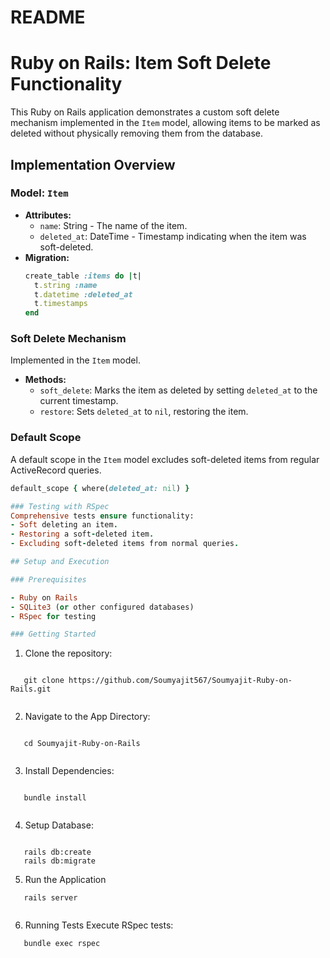 # README

# Ruby on Rails: Item Soft Delete Functionality

This Ruby on Rails application demonstrates a custom soft delete mechanism implemented in the `Item` model, allowing items to be marked as deleted without physically removing them from the database.

## Implementation Overview

### Model: `Item`
- **Attributes:**
  - `name`: String - The name of the item.
  - `deleted_at`: DateTime - Timestamp indicating when the item was soft-deleted.
- **Migration:**
  ```ruby
  create_table :items do |t|
    t.string :name
    t.datetime :deleted_at
    t.timestamps
  end

### Soft Delete Mechanism
Implemented in the `Item` model.
- **Methods:**
  - `soft_delete`: Marks the item as deleted by setting `deleted_at` to the current timestamp.
  - `restore`: Sets `deleted_at` to `nil`, restoring the item.

### Default Scope
A default scope in the `Item` model excludes soft-deleted items from regular ActiveRecord queries.
```ruby
default_scope { where(deleted_at: nil) }

### Testing with RSpec
Comprehensive tests ensure functionality:
- Soft deleting an item.
- Restoring a soft-deleted item.
- Excluding soft-deleted items from normal queries.

## Setup and Execution

### Prerequisites

- Ruby on Rails
- SQLite3 (or other configured databases)
- RSpec for testing

### Getting Started
```
1. Clone the repository:
```
   
   git clone https://github.com/Soumyajit567/Soumyajit-Ruby-on-Rails.git
   
```
2. Navigate to the App Directory:
```   
   
   cd Soumyajit-Ruby-on-Rails
   
```
3. Install Dependencies:
``` 
   
   bundle install
   
```
4. Setup Database:
``` 
   
   rails db:create
   rails db:migrate

```
5. Run the Application
```
   rails server
   
```
6. Running Tests
   Execute RSpec tests:
```
   bundle exec rspec

   
